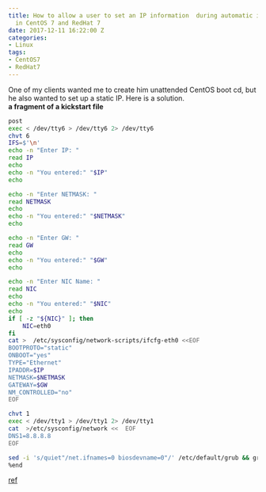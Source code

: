 ```yaml
---
title: How to allow a user to set an IP information  during automatic installation
  in CentOS 7 and RedHat 7
date: 2017-12-11 16:22:00 Z
categories:
- Linux
tags:
- CentOS7
- RedHat7
---
```


One of my clients wanted me to create him unattended CentOS boot cd,  but he also wanted to set up a static IP.  Here is a solution.   
**a fragment of a kickstart file**
```sh 
post
exec < /dev/tty6 > /dev/tty6 2> /dev/tty6
chvt 6
IFS=$'\n'
echo -n "Enter IP: "
read IP
echo
echo -n "You entered:" "$IP"
echo

echo -n "Enter NETMASK: "
read NETMASK
echo
echo -n "You entered:" "$NETMASK"
echo

echo -n "Enter GW: "
read GW
echo
echo -n "You entered:" "$GW"
echo

echo -n "Enter NIC Name: "
read NIC
echo
echo -n "You entered:" "$NIC"
echo
if [ -z "${NIC}" ]; then
    NIC=eth0
fi
cat >  /etc/sysconfig/network-scripts/ifcfg-eth0 <<EOF
BOOTPROTO="static"
ONBOOT="yes"
TYPE="Ethernet"
IPADDR=$IP
NETMASK=$NETMASK
GATEWAY=$GW
NM_CONTROLLED="no"
EOF

chvt 1
exec < /dev/tty1 > /dev/tty1 2> /dev/tty1
cat  >/etc/sysconfig/network <<  EOF
DNS1=8.8.8.8
EOF

sed -i 's/quiet"/net.ifnames=0 biosdevname=0"/' /etc/default/grub && grub2-mkconfig -o /boot/grub2/grub.cfg
%end
```
[ref](https://access.redhat.com/documentation/en-us/red_hat_enterprise_linux/7/html/installation_guide/sect-kickstart-examples#sect-kickstart-input-example)	

